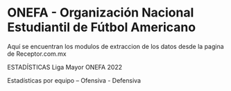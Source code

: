 # ONEFA - Organización Nacional Estudiantil de Fútbol Americano
Aquí se encuentran los modulos de extraccion de los datos desde la pagina de Receptor.com.mx


ESTADÍSTICAS Liga Mayor ONEFA 2022


Estadísticas por equipo – Ofensiva - Defensiva

